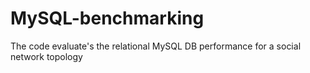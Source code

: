 # MySQL-benchmarking
The code evaluate's the relational MySQL DB performance for a social network topology
